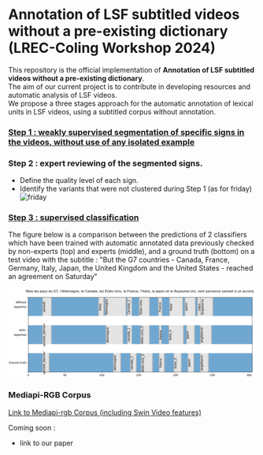 # Annotation of LSF subtitled videos without a pre-existing dictionary (LREC-Coling Workshop 2024)

This repository is the official implementation of **Annotation of LSF subtitled videos without a pre-existing dictionary**.  
The aim of our current project is to contribute in developing resources and automatic analysis of LSF videos.  
We propose a three stages approach for the automatic annotation of lexical units in LSF videos, using a subtitled corpus without annotation.  

### [Step 1 : weakly supervised segmentation of specific signs in the videos, without use of any isolated example](Step1_Weakly_supervised_annotation)

### Step 2 : expert reviewing of the segmented signs.
- Define the quality level of each sign.
- Identify the variants that were not clustered during Step 1 (as for friday)
 ![friday](https://github.com/JulieLascar/Annotation-of-LSF-subtitled-videos/assets/97949668/0ecabffb-7aa0-4693-81af-40193c7baf89)
 
### [Step 3 : supervised classification](Step3_supervised_classification)

The figure below is a comparison between the predictions of 2 classifiers which have been trained with automatic annotated data previously checked by non-experts (top) and experts (middle), and a ground truth (bottom) on a test video with the subtitle : "But the G7 countries -
Canada, France, Germany, Italy, Japan, the United Kingdom and the United States - reached an agreement on Saturday"

 ![Comparison between the predictions of the non-expert (top), the expert (middle) classifiers and a ground truth (bottom) on a test video](images/g7_new.png)


### Mediapi-RGB Corpus
[Link to Mediapi-rgb Corpus (including Swin Video features)](https://www.ortolang.fr/market/corpora/mediapi-rgb/)  

Coming soon :  
- link to our paper
